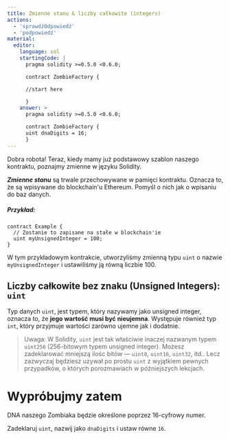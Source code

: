 ```yaml
---
title: Zmienne stanu & liczby całkowite (integers)
actions:
  - 'sprawdźOdpowiedź'
  - 'podpowiedź'
material:
  editor:
    language: sol
    startingCode: |
      pragma solidity >=0.5.0 <0.6.0;

      contract ZombieFactory {

      //start here

      }
    answer: >
      pragma solidity >=0.5.0 <0.6.0;

      contract ZombieFactory {
      uint dnaDigits = 16;
      }
---
```


Dobra robota! Teraz, kiedy mamy już podstawowy szablon naszego kontraktu, poznajmy zmienne w języku Solidity.

***Zmienne stanu*** są trwale przechowywane w pamięci kontraktu. Oznacza to, że są wpisywane do blockchain'u Ethereum. Pomyśl o nich jak o wpisaniu do baz danych.

##### Przykład:

    contract Example {
      // Zostanie to zapisane na stałe w blockchain'ie
      uint myUnsignedInteger = 100;
    }
    

W tym przykładowym kontrakcie, utworzyliśmy zmienną typu `uint` o nazwie `myUnsignedInteger` i ustawiliśmy ją równą liczbie 100.

## Liczby całkowite bez znaku (Unsigned Integers): `uint`

Typ danych `uint`, jest typem, który nazywamy jako unsigned integer, oznacza to, że **jego wartość musi być nieujemna**. Występuje również typ `int`, który przyjmuje wartości zarówno ujemne jak i dodatnie.

> Uwaga: W Solidity, `uint` jest tak właściwie inaczej nazwanym typem `uint256` (256-bitowym typem unsigned integer). Możesz zadeklarować mniejszą ilośc bitów — `uint8`, `uint16`, `uint32`, itd.. Lecz zazwyczaj będziesz uzywał po prostu `uint` z wyjątkiem pewnych przypadków, o których porozmawiach w późniejszych lekcjach.

# Wypróbujmy zatem

DNA naszego Zombiaka będzie określone poprzez 16-cyfrowy numer.

Zadeklaruj `uint`, nazwij jako `dnaDigits` i ustaw równe `16`.